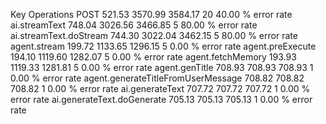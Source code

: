 Key Operations
POST	521.53	3570.99	3584.17	20	40.00 %   error rate
ai.streamText	748.04	3026.56	3466.85	5	80.00 %  error rate
ai.streamText.doStream	744.30	3022.04	3462.15	5	80.00 %  error rate
agent.stream	199.72	1133.65	1296.15	5	0.00 % error rate
agent.preExecute	194.10	1119.60	1282.07	5	0.00 % error rate
agent.fetchMemory	193.93	1119.33	1281.81	5	0.00 % error rate
agent.genTitle	708.93	708.93	708.93	1	0.00 % error rate
agent.generateTitleFromUserMessage	708.82	708.82	708.82	1	0.00 % error rate
ai.generateText	707.72	707.72	707.72	1	0.00 % error rate
ai.generateText.doGenerate	705.13	705.13	705.13	1	0.00 % error rate
